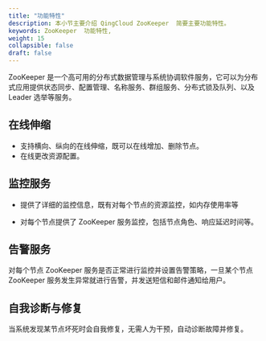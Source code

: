 ```yaml
---
title: "功能特性"
description: 本小节主要介绍 QingCloud ZooKeeper  简要主要功能特性。 
keywords: ZooKeeper  功能特性, 
weight: 15
collapsible: false
draft: false
---
```



ZooKeeper 是一个高可用的分布式数据管理与系统协调软件服务，它可以为分布式应用提供状态同步、配置管理、名称服务、群组服务、分布式锁及队列、以及 Leader 选举等服务。

## 在线伸缩

- 支持横向、纵向的在线伸缩，既可以在线增加、删除节点。
- 在线更改资源配置。

## 监控服务

- 提供了详细的监控信息，既有对每个节点的资源监控，如内存使用率等

- 对每个节点提供了 ZooKeeper 服务监控，包括节点角色、响应延迟时间等。

## 告警服务

对每个节点 ZooKeeper 服务是否正常进行监控并设置告警策略，一旦某个节点 ZooKeeper 服务发生异常就进行告警，并发送短信和邮件通知给用户。

## 自我诊断与修复

当系统发现某节点坏死时会自我修复，无需人为干预，自动诊断故障并修复。